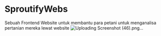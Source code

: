 # SproutifyWebs
Sebuah Frontend Website untuk membantu para petani untuk menganalisa pertanian mereka lewat website
![Uploading Screenshot (46).png…]()
